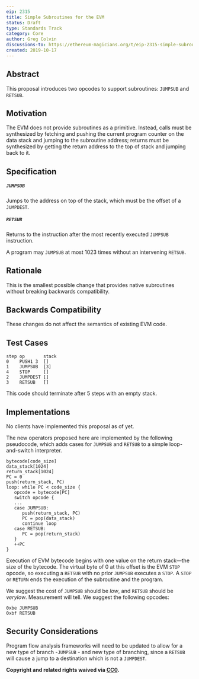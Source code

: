 ```yaml
---
eip: 2315
title: Simple Subroutines for the EVM
status: Draft
type: Standards Track
category: Core
author: Greg Colvin
discussions-to: https://ethereum-magicians.org/t/eip-2315-simple-subroutines-for-the-evm/3941
created: 2019-10-17
---
```


## Abstract

This proposal introduces two opcodes to support subroutines:  `JUMPSUB` and `RETSUB`.

## Motivation

The EVM does not provide subroutines as a primitive.  Instead, calls must be synthesized by fetching and pushing the current program counter on the data stack and jumping to the subroutine address; returns must be synthesized by getting the return address to the top of stack and jumping back to it.

## Specification

##### `JUMPSUB`
Jumps to the address on top of the stack, which must be the offset of a `JUMPDEST`.

##### `RETSUB`
Returns to the instruction after the most recently executed `JUMPSUB` instruction.

A program may `JUMPSUB` at most 1023 times without an intervening `RETSUB`.

## Rationale

This is the smallest possible change that provides native subroutines without breaking backwards compatibility.

## Backwards Compatibility

These changes do not affect the semantics of existing EVM code.

## Test Cases
```
step op       stack
0    PUSH1 3  []
1    JUMPSUB  [3]
4    STOP     []
2    JUMPDEST []
3    RETSUB   []
```
This code should terminate after 5 steps with an empty stack.

## Implementations

No clients have implemented this proposal as of yet.

The new operators proposed here are implemented by the following pseudocode, which adds cases for `JUMPSUB` and `RETSUB` to a simple loop-and-switch interpreter.
```
bytecode[code_size]
data_stack[1024]
return_stack[1024]
PC = 0
push(return_stack, PC)
loop: while PC < code_size {
   opcode = bytecode[PC]
   switch opcode {
   ...
   case JUMPSUB:
      push(return_stack, PC)
      PC = pop(data_stack)
      continue loop
   case RETSUB:
      PC = pop(return_stack)
   }
   ++PC
}
```
Execution of EVM bytecode begins with one value on the return stack—the size of the bytecode. The virtual byte of 0 at this offset is the EVM `STOP` opcode, so executing a `RETSUB` with no prior `JUMPSUB` executes a `STOP`.  A `STOP` or `RETURN` ends the execution of the subroutine and the program.

We suggest the cost of `JUMPSUB` should be _low_, and `RETSUB` should be _verylow_. 
 Measurement will tell.  We suggest the following opcodes:
```
0xbe JUMPSUB
0xbf RETSUB
```
## Security Considerations

Program flow analysis frameworks will need to be updated to allow for a new type of branch -`JUMPSUB` - and new type of branching, since a `RETSUB` will cause a jump to a destination which is not a `JUMPDEST`. 

**Copyright and related rights waived via [CC0](https://creativecommons.org/publicdomain/zero/1.0/).**